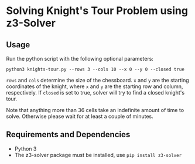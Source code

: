 # Solving Knight's Tour Problem using z3-Solver

## Usage
Run the python script with the following optional parameters:

    python3 knights-tour.py --rows 3 --cols 10 --x 0 --y 0 --closed true

`rows` and `cols` determine the size of the chessboard. `x` and `y` are the starting coordinates of the knight, where `x` and `y` are the starting row and column, respectively. If `closed` is set to true, solver will try to find a closed knight's tour.

Note that anything more than 36 cells take an indefinite amount of time to solve. Otherwise please wait for at least a couple of minutes.

## Requirements and Dependencies
* Python 3
* The z3-solver package must be installed, use `pip install z3-solver`
